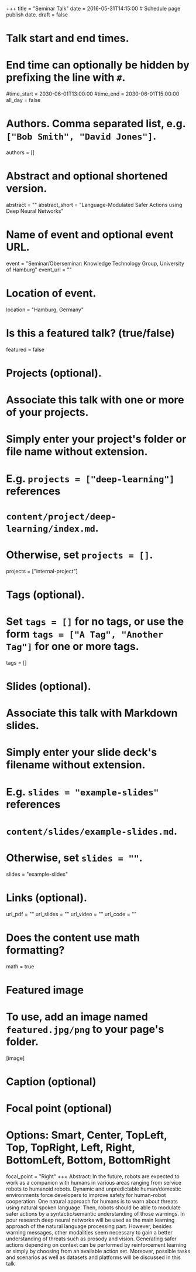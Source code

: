 +++
title = "Seminar Talk"
date = 2016-05-31T14:15:00  # Schedule page publish date.
draft = false

# Talk start and end times.
#   End time can optionally be hidden by prefixing the line with `#`.
#time_start = 2030-06-01T13:00:00
#time_end = 2030-06-01T15:00:00
all_day = false

# Authors. Comma separated list, e.g. `["Bob Smith", "David Jones"]`.
authors = []

# Abstract and optional shortened version.
abstract = ""
abstract_short = "Language-Modulated Safer Actions using Deep Neural Networks"

# Name of event and optional event URL.
event = "Seminar/Oberseminar: Knowledge Technology Group, University of Hamburg"
event_url = ""

# Location of event.
location = "Hamburg, Germany"

# Is this a featured talk? (true/false)
featured = false

# Projects (optional).
#   Associate this talk with one or more of your projects.
#   Simply enter your project's folder or file name without extension.
#   E.g. `projects = ["deep-learning"]` references 
#   `content/project/deep-learning/index.md`.
#   Otherwise, set `projects = []`.
projects = ["internal-project"]

# Tags (optional).
#   Set `tags = []` for no tags, or use the form `tags = ["A Tag", "Another Tag"]` for one or more tags.
tags = []

# Slides (optional).
#   Associate this talk with Markdown slides.
#   Simply enter your slide deck's filename without extension.
#   E.g. `slides = "example-slides"` references 
#   `content/slides/example-slides.md`.
#   Otherwise, set `slides = ""`.
slides = "example-slides"

# Links (optional).
url_pdf = ""
url_slides = ""
url_video = ""
url_code = ""

# Does the content use math formatting?
math = true

# Featured image
# To use, add an image named `featured.jpg/png` to your page's folder. 
[image]
  # Caption (optional)


  # Focal point (optional)
  # Options: Smart, Center, TopLeft, Top, TopRight, Left, Right, BottomLeft, Bottom, BottomRight
  focal_point = "Right"
+++
Abstract: 
In the future, robots are expected to work as a companion with humans in various areas ranging from service robots to humanoid robots. Dynamic and unpredictable human/domestic environments force developers to improve safety for human-robot cooperation. One natural approach for humans is to warn about threats using natural spoken language. Then, robots should be able to modulate safer actions by a syntactic/semantic understanding of those warnings. In pour research deep neural networks will be used as the main learning approach of the natural language processing part. However, besides warning messages, other modalities seem necessary to gain a better understanding of threats such as prosody and vision. Generating safer actions depending on context can be performed by reinforcement learning or simply by choosing from an available action set. Moreover, possible tasks and scenarios as well as datasets and platforms will be discussed in this talk
